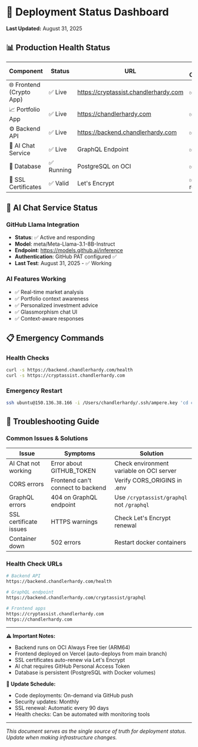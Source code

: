 # 🚀 Deployment Status Dashboard

**Last Updated:** August 31, 2025

## 📊 Production Health Status

| Component | Status | URL | Last Checked |
|-----------|--------|-----|--------------|
| 🌐 Frontend (Crypto App) | ✅ Live | https://cryptassist.chandlerhardy.com | ✅ Active |
| 📈 Portfolio App | ✅ Live | https://chandlerhardy.com | ✅ Active |
| ⚙️ Backend API | ✅ Live | https://backend.chandlerhardy.com | ✅ Active |
| 🤖 AI Chat Service | ✅ Live | GraphQL Endpoint | ✅ Active |
| 💾 Database | ✅ Running | PostgreSQL on OCI | ✅ Active |
| 🔐 SSL Certificates | ✅ Valid | Let's Encrypt | ✅ Auto-renew |

## 🤖 AI Chat Service Status

### GitHub Llama Integration
- **Status**: ✅ Active and responding
- **Model**: meta/Meta-Llama-3.1-8B-Instruct
- **Endpoint**: https://models.github.ai/inference
- **Authentication**: GitHub PAT configured ✅
- **Last Test**: August 31, 2025 - ✅ Working

### AI Features Working
- ✅ Real-time market analysis
- ✅ Portfolio context awareness
- ✅ Personalized investment advice
- ✅ Glassmorphism chat UI
- ✅ Context-aware responses

## 📋 Emergency Commands

### Health Checks
```bash
curl -s https://backend.chandlerhardy.com/health
curl -s https://cryptassist.chandlerhardy.com
```

### Emergency Restart
```bash
ssh ubuntu@150.136.38.166 -i /Users/chandlerhardy/.ssh/ampere.key 'cd crypto-assistant && docker-compose -f docker-compose.backend.yml restart'
```

## 🚨 Troubleshooting Guide

### Common Issues & Solutions

| Issue | Symptoms | Solution |
|-------|----------|----------|
| AI Chat not working | Error about GITHUB_TOKEN | Check environment variable on OCI server |
| CORS errors | Frontend can't connect to backend | Verify CORS_ORIGINS in .env |
| GraphQL errors | 404 on GraphQL endpoint | Use `/cryptassist/graphql` not `/graphql` |
| SSL certificate issues | HTTPS warnings | Check Let's Encrypt renewal |
| Container down | 502 errors | Restart docker containers |

### Health Check URLs
```bash
# Backend API
https://backend.chandlerhardy.com/health

# GraphQL endpoint
https://backend.chandlerhardy.com/cryptassist/graphql

# Frontend apps
https://cryptassist.chandlerhardy.com
https://chandlerhardy.com
```

---

**⚠️ Important Notes:**
- Backend runs on OCI Always Free tier (ARM64)
- Frontend deployed on Vercel (auto-deploys from main branch)
- SSL certificates auto-renew via Let's Encrypt
- AI chat requires GitHub Personal Access Token
- Database is persistent (PostgreSQL with Docker volumes)

**🔄 Update Schedule:**
- Code deployments: On-demand via GitHub push
- Security updates: Monthly
- SSL renewal: Automatic every 90 days
- Health checks: Can be automated with monitoring tools

---

*This document serves as the single source of truth for deployment status. Update when making infrastructure changes.*